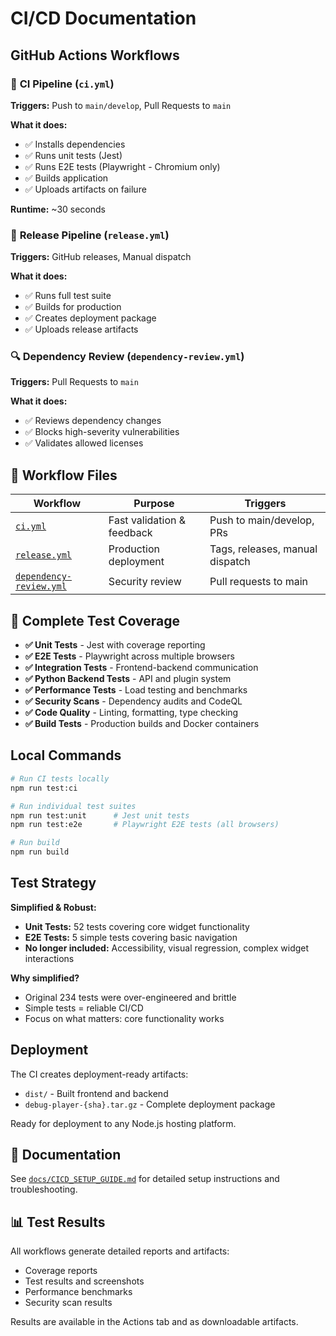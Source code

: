 # CI/CD Documentation

## GitHub Actions Workflows

### 🔄 **CI Pipeline** (`ci.yml`)
**Triggers:** Push to `main/develop`, Pull Requests to `main`

**What it does:**
- ✅ Installs dependencies
- ✅ Runs unit tests (Jest)
- ✅ Runs E2E tests (Playwright - Chromium only)
- ✅ Builds application
- ✅ Uploads artifacts on failure

**Runtime:** ~30 seconds

### 🚀 **Release Pipeline** (`release.yml`)
**Triggers:** GitHub releases, Manual dispatch

**What it does:**
- ✅ Runs full test suite
- ✅ Builds for production
- ✅ Creates deployment package
- ✅ Uploads release artifacts

### 🔍 **Dependency Review** (`dependency-review.yml`)
**Triggers:** Pull Requests to `main`

**What it does:**
- ✅ Reviews dependency changes
- ✅ Blocks high-severity vulnerabilities
- ✅ Validates allowed licenses

## 📁 Workflow Files

| Workflow | Purpose | Triggers |
|----------|---------|----------|
| [`ci.yml`](workflows/ci.yml) | Fast validation & feedback | Push to main/develop, PRs |
| [`release.yml`](workflows/release.yml) | Production deployment | Tags, releases, manual dispatch |
| [`dependency-review.yml`](workflows/dependency-review.yml) | Security review | Pull requests to main |

## 🧪 Complete Test Coverage

- **✅ Unit Tests** - Jest with coverage reporting
- **✅ E2E Tests** - Playwright across multiple browsers
- **✅ Integration Tests** - Frontend-backend communication
- **✅ Python Backend Tests** - API and plugin system
- **✅ Performance Tests** - Load testing and benchmarks
- **✅ Security Scans** - Dependency audits and CodeQL
- **✅ Code Quality** - Linting, formatting, type checking
- **✅ Build Tests** - Production builds and Docker containers

## Local Commands

```bash
# Run CI tests locally
npm run test:ci

# Run individual test suites
npm run test:unit      # Jest unit tests
npm run test:e2e       # Playwright E2E tests (all browsers)

# Run build
npm run build
```

## Test Strategy

**Simplified & Robust:**
- **Unit Tests:** 52 tests covering core widget functionality
- **E2E Tests:** 5 simple tests covering basic navigation
- **No longer included:** Accessibility, visual regression, complex widget interactions

**Why simplified?**
- Original 234 tests were over-engineered and brittle
- Simple tests = reliable CI/CD
- Focus on what matters: core functionality works

## Deployment

The CI creates deployment-ready artifacts:
- `dist/` - Built frontend and backend
- `debug-player-{sha}.tar.gz` - Complete deployment package

Ready for deployment to any Node.js hosting platform.

## 📖 Documentation

See [`docs/CICD_SETUP_GUIDE.md`](../docs/CICD_SETUP_GUIDE.md) for detailed setup instructions and troubleshooting.

## 📊 Test Results

All workflows generate detailed reports and artifacts:
- Coverage reports
- Test results and screenshots  
- Performance benchmarks
- Security scan results

Results are available in the Actions tab and as downloadable artifacts.

